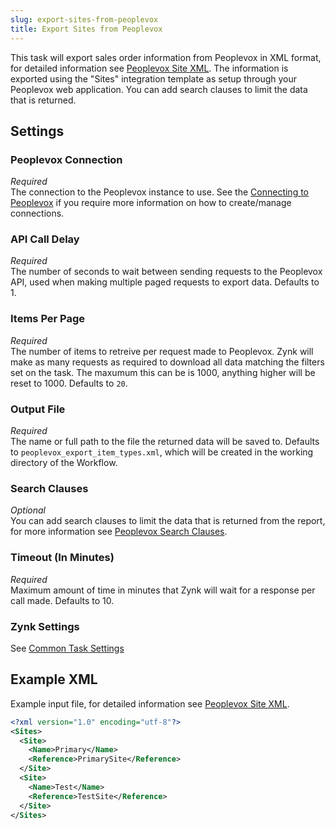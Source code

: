 ```yaml
---
slug: export-sites-from-peoplevox
title: Export Sites from Peoplevox
---
```


This task will export sales order information from Peoplevox in XML format, for detailed information see [Peoplevox Site XML](peoplevox-site-xml).  The information is exported using the "Sites" integration template as setup through your Peoplevox web application.  You can add search clauses to limit the data that is returned.

## Settings
### Peoplevox Connection
_Required_  
The connection to the Peoplevox instance to use.  See the [Connecting to Peoplevox](connecting-to-peoplevox) if you require more information on how to create/manage connections.

### API Call Delay
_Required_  
The number of seconds to wait between sending requests to the Peoplevox API, used when making multiple paged requests to export data.  Defaults to 1.

### Items Per Page
_Required_  
The number of items to retreive per request made to Peoplevox.  Zynk will make as many requests as required to download all data matching the filters set on the task.  The maxumum this can be is 1000, anything higher will be reset to 1000.  Defaults to `20`.

### Output File
_Required_  
The name or full path to the file the returned data will be saved to.  Defaults to `peoplevox_export_item_types.xml`, which will be created in the working directory of the Workflow.

### Search Clauses
_Optional_  
You can add search clauses to limit the data that is returned from the report, for more information see [Peoplevox Search Clauses](peoplevox-search-clauses).

### Timeout (In Minutes)
_Required_  
Maximum amount of time in minutes that Zynk will wait for a response per call made.  Defaults to 10.

### Zynk Settings
See [Common Task Settings](common-task-settings)

## Example XML
Example input file, for detailed information see [Peoplevox Site XML](peoplevox-site-xml).

```xml
<?xml version="1.0" encoding="utf-8"?>
<Sites>
  <Site>
    <Name>Primary</Name>
    <Reference>PrimarySite</Reference>
  </Site>
  <Site>
    <Name>Test</Name>
    <Reference>TestSite</Reference>
  </Site>
</Sites>
```